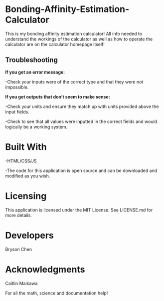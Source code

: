 # Bonding-Affinity-Estimation-Calculator

This is my bonding affinity estimation calculator! All info needed to understand the workings of the
calculator as well as how to operate the calculator are on the calculator homepage itself!

## Troubleshooting
**If you get an error message:**

-Check your inputs were of the correct type and that they were not impossible.


**If you get outputs that don’t seem to make sense:**

-Check your units and ensure they match up with units provided above the input fields.

-Check to see that all values were inputted in the correct fields and would logically be a working system.



# Built With
-HTML/CSS/JS

-The code for this application is open source and can be downloaded and modified as you wish.

# Licensing
This application is licensed under the MIT License. See LICENSE.md for more details.

# Developers
Bryson Chen
# Acknowledgments
Caitlin Maikawa

For all the math, science and documentation help!
